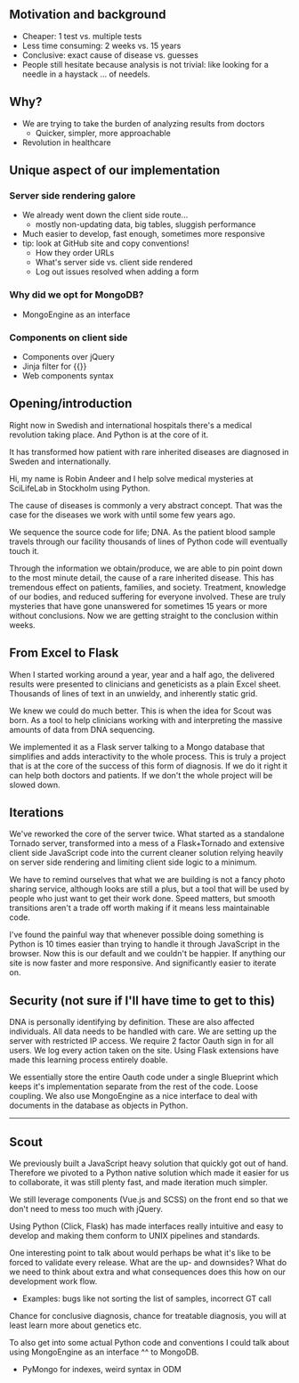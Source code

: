 ## Motivation and background
- Cheaper: 1 test vs. multiple tests
- Less time consuming: 2 weeks vs. 15 years
- Conclusive: exact cause of disease vs. guesses
- People still hesitate because analysis is not trivial: like looking for a needle in a haystack ... of needels.


## Why?
- We are trying to take the burden of analyzing results from doctors
  + Quicker, simpler, more approachable
- Revolution in healthcare


## Unique aspect of our implementation

### Server side rendering galore
- We already went down the client side route...
  + mostly non-updating data, big tables, sluggish performance
- Much easier to develop, fast enough, sometimes more responsive
- tip: look at GitHub site and copy conventions!
  + How they order URLs
  + What's server side vs. client side rendered
  + Log out issues resolved when adding a form

### Why did we opt for MongoDB?
- MongoEngine as an interface

### Components on client side
- Components over jQuery
- Jinja filter for {{}}
- Web components syntax


## Opening/introduction
Right now in Swedish and international hospitals there's a medical revolution taking place. And Python is at the core of it.

It has transformed how patient with rare inherited diseases are diagnosed in Sweden and internationally.

Hi, my name is Robin Andeer and I help solve medical mysteries at SciLifeLab in Stockholm using Python.

The cause of diseases is commonly a very abstract concept. That was the case for the diseases we work with until some few years ago.

We sequence the source code for life; DNA. As the patient blood sample travels through our facility thousands of lines of Python code will eventually touch it.

Through the information we obtain/produce, we are able to pin point down to the most minute detail, the cause of a rare inherited disease. This has tremendous effect on patients, families, and society. Treatment, knowledge of our bodies, and reduced suffering for everyone involved. These are truly mysteries that have gone unanswered for sometimes 15 years or more without conclusions. Now we are getting straight to the conclusion within weeks.


## From Excel to Flask
When I started working around a year, year and a half ago, the delivered results were presented to clinicians and geneticists as a plain Excel sheet. Thousands of lines of text in an unwieldy, and inherently static grid.

We knew we could do much better. This is when the idea for Scout was born. As a tool to help clinicians working with and interpreting the massive amounts of data from DNA sequencing.

We implemented it as a Flask server talking to a Mongo database that simplifies and adds interactivity to the whole process. This is truly a project that is at the core of the success of this form of diagnosis. If we do it right it can help both doctors and patients. If we don't the whole project will be slowed down.


## Iterations
We've reworked the core of the server twice. What started as a standalone Tornado server, transformed into a mess of a Flask+Tornado and extensive client side JavaScript code into the current cleaner solution relying heavily on server side rendering and limiting client side logic to a minimum.

We have to remind ourselves that what we are building is not a fancy photo sharing service, although looks are still a plus, but a tool that will be used by people who just want to get their work done. Speed matters, but smooth transitions aren't a trade off worth making if it means less maintainable code.

I've found the painful way that whenever possible doing something is Python is 10 times easier than trying to handle it through JavaScript in the browser. Now this is our default and we couldn't be happier. If anything our site is now faster and more responsive. And significantly easier to iterate on.


## Security (not sure if I'll have time to get to this)
DNA is personally identifying by definition. These are also affected individuals. All data needs to be handled with care. We are setting up the server with restricted IP access. We require 2 factor Oauth sign in for all users. We log every action taken on the site. Using Flask extensions have made this learning process entirely doable.

We essentially store the entire Oauth code under a single Blueprint which keeps it's implementation separate from the rest of the code. Loose coupling. We also use MongoEngine as a nice interface to deal with documents in the database as objects in Python.

-----------------

## Scout
We previously built a JavaScript heavy solution that quickly got out of hand. Therefore we pivoted to a Python native solution which made it easier for us to collaborate, it was still plenty fast, and made iteration much simpler.

We still leverage components (Vue.js and SCSS) on the front end so that we don't need to mess too much with jQuery.

Using Python (Click, Flask) has made interfaces really intuitive and easy to develop and making them conform to UNIX pipelines and standards.

One interesting point to talk about would perhaps be what it's like to be forced to validate every release. What are the up- and downsides? What do we need to think about extra and what consequences does this how on our development work flow.
  - Examples: bugs like not sorting the list of samples, incorrect GT call

Chance for conclusive diagnosis, chance for treatable diagnosis, you will at least learn more about genetics etc.

To also get into some actual Python code and conventions I could talk about using MongoEngine as an interface ^^ to MongoDB.
- PyMongo for indexes, weird syntax in ODM
